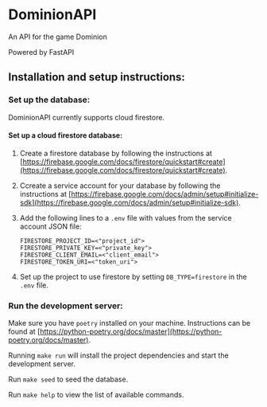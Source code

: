 # DominionAPI

An API for the game Dominion

Powered by FastAPI

## Installation and setup instructions:

### Set up the database:
DominionAPI currently supports cloud firestore. 

#### Set up a cloud firestore database:
1. Create a firestore database by following the instructions at [https://firebase.google.com/docs/firestore/quickstart#create](https://firebase.google.com/docs/firestore/quickstart#create).

2. Ccreate a service account for your database by following the instructions at [https://firebase.google.com/docs/admin/setup#initialize-sdk](https://firebase.google.com/docs/admin/setup#initialize-sdk).

3. Add the following lines to a `.env` file with values from the service account JSON file:
   ```shell
   FIRESTORE_PROJECT_ID=<"project_id">
   FIRESTORE_PRIVATE_KEY=<"private_key">
   FIRESTORE_CLIENT_EMAIL=<"client_email">
   FIRESTORE_TOKEN_URI=<"token_uri">
   ```

4. Set up the project to use firestore by setting `DB_TYPE=firestore` in the `.env` file.

### Run the development server:
Make sure you have `poetry` installed on your machine. Instructions can be found at [https://python-poetry.org/docs/master](https://python-poetry.org/docs/master).

Running `make run` will install the project dependencies and start the development server.

Run `make seed` to seed the database.

Run `make help` to view the list of available commands.
